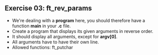 ## Exercise 03: ft_rev_params
- We're dealing with a __program__ here, you should therefore have a function __main__ in your __.c__ file.
- Create a program that displays its given arguments in reverse order.
- It should display all arguments, except for __argv[0]__.
- All arguments have to have their own line.
- Allowed functions: ft_putchar

